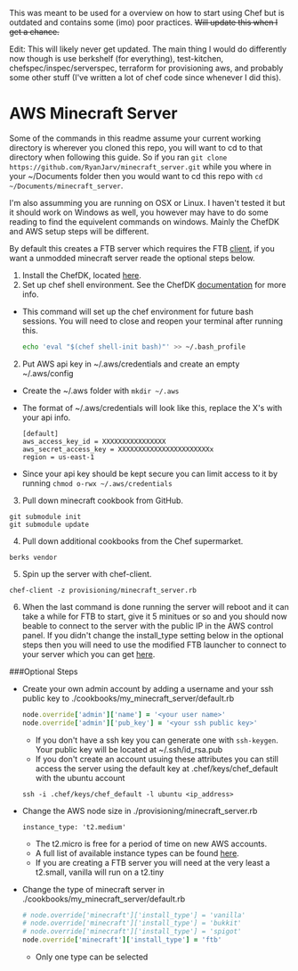 This was meant to be used for a overview on how to start using Chef but is outdated and contains some (imo) poor practices. <s>Will update this when I get a chance.</s>

Edit: This will likely never get updated. The main thing I would do differently now though is use berkshelf (for everything), test-kitchen, chefspec/inspec/serverspec, terraform for provisioning aws, and probably some other stuff (I've written a lot of chef code since whenever I did this).

# AWS Minecraft Server

Some of the commands in this readme assume your current working directory is wherever you cloned this repo, you will want to cd to that
      directory when following this guide. So if you ran `git clone https://github.com/RyanJarv/minecraft_server.git` while you where in your
      ~/Documents folder then you would want to cd this repo with `cd ~/Documents/minecraft_server`.
      
I'm also assumming you are running on OSX or Linux. I haven't tested it but it should work on Windows as well, you however may have to do some reading to find the equivelent commands on windows. Mainly the ChefDK and AWS setup steps will be different.

By default this creates a FTB server which requires the FTB <a href=http://www.feed-the-beast.com/>client</a>, if you want a unmodded minecraft server reade the optional steps below.

1. Install the ChefDK, located <a href=https://downloads.chef.io/chef-dk/>here</a>.
2. Set up chef shell environment. See the ChefDK <a href=https://docs.chef.io/install_dk.html>documentation</a>
   for more info.

  * This command will set up the chef environment for future bash sessions. You will need to close and reopen your
    terminal after running this.

    ```bash
    echo 'eval "$(chef shell-init bash)"' >> ~/.bash_profile
    ```

2. Put AWS api key in ~/.aws/credentials and create an empty ~/.aws/config

  * Create the ~/.aws folder with `mkdir ~/.aws`

  * The format of ~/.aws/credentials will look like this, replace the X's with your api info.

      ````
      [default]
      aws_access_key_id = XXXXXXXXXXXXXXXX
      aws_secret_access_key = XXXXXXXXXXXXXXXXXXXXXXXx
      region = us-east-1
      ````
  * Since your api key should be kept secure you can limit access to it by running `chmod o-rwx ~/.aws/credentials`

3. Pull down minecraft cookbook from GitHub.

  ```
  git submodule init
  git submodule update
  ```

4. Pull down additional cookbooks from the Chef supermarket.

  ```
  berks vendor
  ```

5. Spin up the server with chef-client.

  ```chef-client -z provisioning/minecraft_server.rb```
  
6. When the last command is done running the server will reboot and it can take a while for FTB to start, give it 5 minitues or so and you should now beable to connect to the server with the public IP in the AWS control panel. If you didn't change the install_type setting below in the optional steps then you will need to use the modified FTB launcher to connect to your server which you can get <a href=http://www.feed-the-beast.com/>here</a>.


###Optional Steps


* Create your own admin account by adding a username and your ssh public key to ./cookbooks/my_minecraft_server/default.rb

  ```ruby
  node.override['admin']['name'] = '<your user name>'
  node.override['admin']['pub_key'] = '<your ssh public key>'
  ```

  * If you don't have a ssh key you can generate one with `ssh-keygen`. Your public key will be located at ~/.ssh/id_rsa.pub
  * If you don't create an account usuing these attributes you can still access the server using the default key at     .chef/keys/chef_default with the ubuntu account

  ```ssh -i .chef/keys/chef_default -l ubuntu <ip_address>```

* Change the AWS node size in ./provisioning/minecraft_server.rb

  ```instance_type: 't2.medium'```

  * The t2.micro is free for a period of time on new AWS accounts.
  * A full list of available instance types can be found <a href=https://aws.amazon.com/ec2/instance-types/>here</a>.
  * If you are creating a FTB server you will need at the very least a t2.small, vanilla will run on a t2.tiny

* Change the type of minecraft server in ./cookbooks/my_minecraft_server/default.rb

  ```ruby
  # node.override['minecraft']['install_type'] = 'vanilla'
  # node.override['minecraft']['install_type'] = 'bukkit'
  # node.override['minecraft']['install_type'] = 'spigot'
  node.override['minecraft']['install_type'] = 'ftb'
  ```

  * Only one type can be selected


